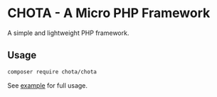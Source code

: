 # CHOTA - A Micro PHP Framework

A simple and lightweight PHP framework.

## Usage

```bash
composer require chota/chota
```

See [example](example) for full usage.
